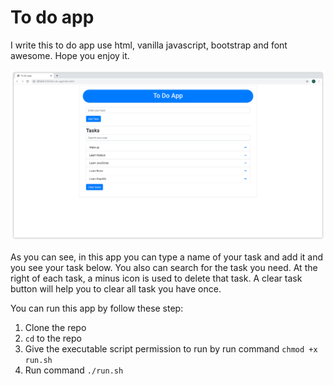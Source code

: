 # To do app
I write this to do app use html, vanilla javascript, bootstrap and font awesome. Hope you enjoy it.

![](homepage.png)

As you can see, in this app you can type a name of your task and add it and you see your task below. You also can search for the task you need. At the right of each task, a minus icon is used to delete that task. A clear task button will help you to clear all task you have once. 

You can run this app by follow these step:
1. Clone the repo
2. `cd` to the repo
3. Give the executable script permission to run by run command `chmod +x run.sh`
4. Run command `./run.sh`